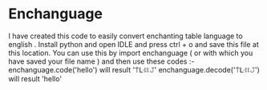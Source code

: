 # Enchanguage
I have created this code to easily convert enchanting table language to english .
Install python and open IDLE and press ctrl + o and save this file at this location.
You can use this by import enchanguage ( or with which you have saved your file name ) and then use these codes :-
enchanguage.code('hello') will result '⍑ᒷꖎꖎ𝙹'
enchanguage.decode('⍑ᒷꖎꖎ𝙹') will result 'hello'
